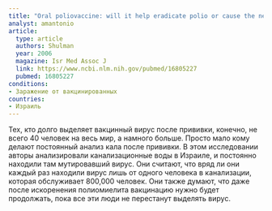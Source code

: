 ```yaml
---
title: "Oral poliovaccine: will it help eradicate polio or cause the next epidemic?"
analyst: amantonio
article:
  type: article
  authors: Shulman
  year: 2006
  magazine: Isr Med Assoc J
  link: https://www.ncbi.nlm.nih.gov/pubmed/16805227
  pubmed: 16805227
conditions:
- Заражение от вакцинированных
countries:
- Израиль
---
```


Тех, кто долго выделяет вакцинный вирус после прививки, конечно, не всего 40 человек на весь мир, а намного больше. Просто мало кому делают постоянный анализ кала после прививки.
В этом исследовании авторы анализировали канализационные воды в Израиле, и постоянно находили там мутировавший вирус. Они считают, что вряд ли они каждый раз находили вирус лишь от одного человека в канализации, которая обслуживает 800,000 человек. Они также думают, что даже после искоренения полиомиелита вакцинацию нужно будет продолжать, пока все эти люди не перестанут выделять вирус.
